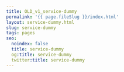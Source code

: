 ```yaml
---
title: OLD_v1_service-dummy
permalink: '{{ page.fileSlug }}/index.html'
layout: service-dummy.html
slug: service-dummy
tags: pages
seo:
  noindex: false
  title: service-dummy
  og:title: service-dummy
  twitter:title: service-dummy
---
```



